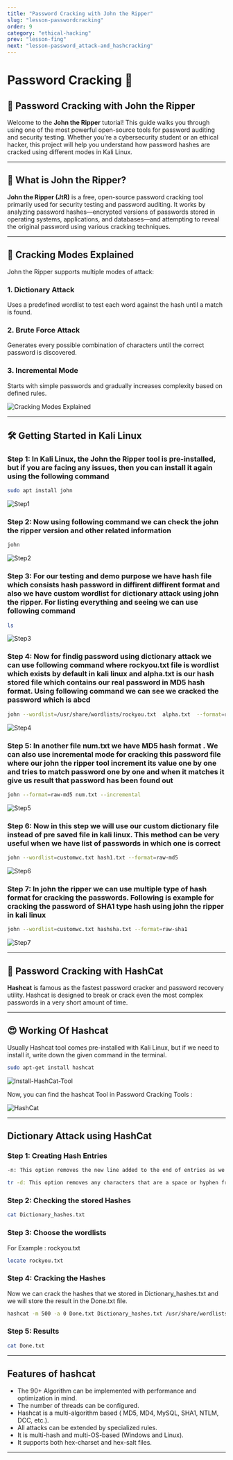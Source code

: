```yaml
---
title: "Password Cracking with John the Ripper"
slug: "lesson-passwordcracking"
order: 9
category: "ethical-hacking"
prev: "lesson-fing"
next: "lesson-password_attack-and_hashcracking"
---
```


# Password Cracking 🔐

## 🔐 Password Cracking with John the Ripper

Welcome to the **John the Ripper** tutorial! This guide walks you through using one of the most powerful open-source tools for password auditing and security testing. Whether you're a cybersecurity student or an ethical hacker, this project will help you understand how password hashes are cracked using different modes in Kali Linux.

---

## 📘 What is John the Ripper?

**John the Ripper (JtR)** is a free, open-source password cracking tool primarily used for security testing and password auditing. It works by analyzing password hashes—encrypted versions of passwords stored in operating systems, applications, and databases—and attempting to reveal the original password using various cracking techniques.

---

## 🧠 Cracking Modes Explained

John the Ripper supports multiple modes of attack:

### 1. Dictionary Attack

Uses a predefined wordlist to test each word against the hash until a match is found.

### 2. Brute Force Attack

Generates every possible combination of characters until the correct password is discovered.

### 3. Incremental Mode

Starts with simple passwords and gradually increases complexity based on defined rules.

![Cracking Modes Explained](https://media.geeksforgeeks.org/wp-content/uploads/20250823161107889355/core_operations_patterns.webp)

---

## 🛠️ Getting Started in Kali Linux

### Step 1: In Kali Linux, the John the Ripper tool is pre-installed, but if you are facing any issues, then you can install it again using the following command

```bash
sudo apt install john
```

![Step1](https://media.geeksforgeeks.org/wp-content/uploads/20240608112608/0InstallUpdateJohn.jpg)

### Step 2: Now using following command we can check the john the ripper version and other related information

```bash
john
```

![Step2](https://media.geeksforgeeks.org/wp-content/uploads/20240608113054/1John.jpg)

### Step 3: For our testing and demo purpose we have hash file which consists hash password in diffirent diffirent format and also we have custom wordlist for dictionary attack using john the ripper. For listing everything and seeing we can use following command

```bash
ls
```

![Step3](https://media.geeksforgeeks.org/wp-content/uploads/20240608113227/11Ls.jpg)

### Step 4: Now for findig password using dictionary attack we can use following command where rockyou.txt file is wordlist which exists by default in kali linux and alpha.txt is our hash stored file which contains our real password in MD5 hash format. Using following command we can see we cracked the password which is abcd

```bash
john --wordlist=/usr/share/wordlists/rockyou.txt  alpha.txt  --format=raw-md5
```

![Step4](https://media.geeksforgeeks.org/wp-content/uploads/20240608113554/2John.jpg)

### Step 5: In another file num.txt we have MD5 hash format . We can also use incremental mode for cracking this password file where our john the ripper tool increment its value one by one and tries to match password one by one and when it matches it give us result that password has been found out

```bash
john --format=raw-md5 num.txt --incremental
```

![Step5](https://media.geeksforgeeks.org/wp-content/uploads/20240608114130/3Incremental.jpg)

### Step 6: Now in this step we will use our custom dictionary file instead of pre saved file in kali linux. This method can be very useful when we have list of passwords in which one is correct

```bash
john --wordlist=customwc.txt hash1.txt --format=raw-md5
```

![Step6](https://media.geeksforgeeks.org/wp-content/uploads/20240608114430/4Cusotom.jpg)

### Step 7: In john the ripper we can use multiple type of hash format for cracking the passwords. Following is example for cracking the password of SHA1 type hash using john the ripper in kali linux

```bash
john --wordlist=customwc.txt hashsha.txt --format=raw-sha1
```

![Step7](https://media.geeksforgeeks.org/wp-content/uploads/20240608115020/5CustomSha.jpg)

---

## 🔐 Password Cracking with HashCat

**Hashcat** is famous as the fastest password cracker and password recovery utility. Hashcat is designed to break or crack even the most complex passwords in a very short amount of time.

---

## 😍 Working Of Hashcat

Usually Hashcat tool comes pre-installed with Kali Linux, but if we need to install it, write down the given command in the terminal.

```bash
sudo apt-get install hashcat
```

![Install-HashCat-Tool](https://media.geeksforgeeks.org/wp-content/uploads/20201221131252/hashcat.png)

Now, you can find the hashcat Tool in Password Cracking Tools :

![HashCat](https://media.geeksforgeeks.org/wp-content/uploads/20210121170747/Picture1.png)

---

## Dictionary Attack using HashCat

### Step 1: Creating Hash Entries

```bash
-n: This option removes the new line added to the end of entries as we don’t want the newline characters to be hashed with our entries.
```

```bash
tr -d: This option removes any characters that are a space or hyphen from the output.
```

### Step 2: Checking the stored Hashes

```bash
cat Dictionary_hashes.txt
```

### Step 3: Choose the wordlists

For Example : rockyou.txt

```bash
locate rockyou.txt
```

### Step 4: Cracking the Hashes

Now we can crack the hashes that we stored in Dictionary_hashes.txt and we will store the result in the Done.txt file.

```bash
hashcat -m 500 -a 0 Done.txt Dictionary_hashes.txt /usr/share/wordlists/rockyou.txt
```

### Step 5: Results

```bash
cat Done.txt
```

---

## Features of hashcat

- The 90+ Algorithm can be implemented with performance and optimization in mind.
- The number of threads can be configured.
- Hashcat is a multi-algorithm based ( MD5, MD4, MySQL, SHA1, NTLM, DCC, etc.).
- All attacks can be extended by specialized rules.
- It is multi-hash and multi-OS-based (Windows and Linux).
- It supports both hex-charset and hex-salt files.

---
